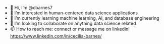 - 👋 Hi, I’m @cbarnes7
- 👀 I’m interested in human-centered data science applications
- 🌱 I’m currently learning machine learning, AI, and database engineering
- 💞️ I’m looking to collaborate on anything data science related
- 📫 How to reach me: connect or message me on linkedin! https://www.linkedin.com/in/cecilia-barnes/

<!---
cbarnes7/cbarnes7 is a ✨ special ✨ repository because its `README.md` (this file) appears on your GitHub profile.
You can click the Preview link to take a look at your changes.
--->
